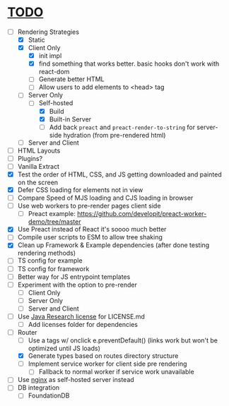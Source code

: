 # <u>TODO</u>

- [ ] Rendering Strategies
  - [x] Static
  - [x] Client Only
    - [x] init impl
    - [x] find something that works better. basic hooks don't work with react-dom
    - [ ] Generate better HTML
    - [ ] Allow users to add elements to \<head> tag
  - [ ] Server Only
    - [ ] Self-hosted
      - [x] Build
      - [x] Built-in Server
      - [ ] Add back `preact` and `preact-render-to-string` for server-side hydration (from pre-rendered html)
  - [ ] Server and Client
- [ ] HTML Layouts
- [ ] Plugins?
- [ ] Vanilla Extract
- [x] Test the order of HTML, CSS, and JS getting downloaded and painted on the screen
- [x] Defer CSS loading for elements not in view
- [ ] Compare Speed of MJS loading and CJS loading in browser
- [ ] Use web workers to pre-render pages client side
  - [ ] Preact example: https://github.com/developit/preact-worker-demo/tree/master
- [x] Use Preact instead of React it's soooo much better
- [ ] Compile user scripts to ESM to allow tree shaking
- [x] Clean up Framework & Example dependencies (after done testing rendering methods)
- [ ] TS config for example
- [ ] TS config for framework
- [ ] Better way for JS entrypoint templates
- [ ] Experiment with the option to pre-render
  - [ ] Client Only
  - [ ] Server Only
  - [ ] Server and Client
- [ ] Use [Java Research license](https://github.com/deroproject/derohe/blob/main/license.txt) for LICENSE.md
  - [ ] Add licenses folder for dependencies
- [ ] Router
  - [ ] Use a tags w/ onclick e.preventDefault() (links work but won't be optimized until JS loads)
  - [x] Generate types based on routes directory structure
  - [ ] Implement service worker for client side pre rendering
    - [ ] Fallback to normal worker if service work unavailable
- [ ] Use [nginx](https://github.com/jirutka/nginx-binaries?tab=readme-ov-file#usage-example) as self-hosted server instead
- [ ] DB integration
  - [ ] FoundationDB
